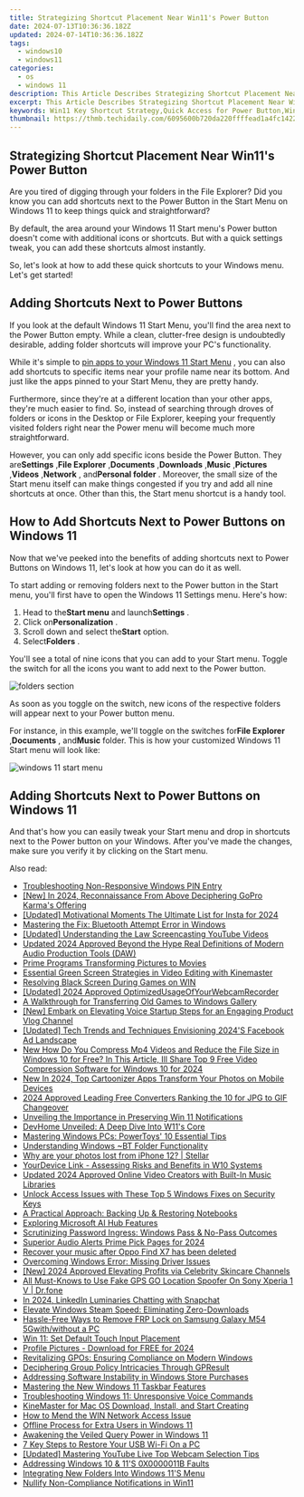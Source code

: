 ```yaml
---
title: Strategizing Shortcut Placement Near Win11's Power Button
date: 2024-07-13T10:36:36.182Z
updated: 2024-07-14T10:36:36.182Z
tags:
  - windows10
  - windows11
categories:
  - os
  - windows 11
description: This Article Describes Strategizing Shortcut Placement Near Win11's Power Button
excerpt: This Article Describes Strategizing Shortcut Placement Near Win11's Power Button
keywords: Win11 Key Shortcut Strategy,Quick Access for Power Button,Win11 Power Control Setup,Efficient Win11 Command Placement,Power Button Accessibility Tips,Optimizing Win11 Functions,Win11 Shortcut Location Guide
thumbnail: https://thmb.techidaily.com/6095600b720da220ffffead1a4fc142237909794e0b00b8441f133e8ae3bdb81.jpg
---
```


## Strategizing Shortcut Placement Near Win11's Power Button

 Are you tired of digging through your folders in the File Explorer? Did you know you can add shortcuts next to the Power Button in the Start Menu on Windows 11 to keep things quick and straightforward?

 By default, the area around your Windows 11 Start menu's Power button doesn't come with additional icons or shortcuts. But with a quick settings tweak, you can add these shortcuts almost instantly.

 So, let's look at how to add these quick shortcuts to your Windows menu. Let's get started!

## Adding Shortcuts Next to Power Buttons

 If you look at the default Windows 11 Start Menu, you'll find the area next to the Power Button empty. While a clean, clutter-free design is undoubtedly desirable, adding folder shortcuts will improve your PC's functionality.

 While it's simple to [pin apps to your Windows 11 Start Menu](https://www.makeuseof.com/windows-11-more-pinned-start-menu/) , you can also add shortcuts to specific items near your profile name near its bottom. And just like the apps pinned to your Start Menu, they are pretty handy.

 Furthermore, since they're at a different location than your other apps, they're much easier to find. So, instead of searching through droves of folders or icons in the Desktop or File Explorer, keeping your frequently visited folders right near the Power menu will become much more straightforward.

 However, you can only add specific icons beside the Power Button. They are**Settings** ,**File Explorer** ,**Documents** ,**Downloads** ,**Music** ,**Pictures** ,**Videos** ,**Network** , and**Personal folder** . Moreover, the small size of the Start menu itself can make things congested if you try and add all nine shortcuts at once. Other than this, the Start menu shortcut is a handy tool.

## How to Add Shortcuts Next to Power Buttons on Windows 11

 Now that we've peeked into the benefits of adding shortcuts next to Power Buttons on Windows 11, let's look at how you can do it as well.

 To start adding or removing folders next to the Power button in the Start menu, you'll first have to open the Windows 11 Settings menu. Here's how:

1. Head to the**Start menu** and launch**Settings** .
2. Click on**Personalization** .
3. Scroll down and select the**Start** option.
4. Select**Folders** .

 You'll see a total of nine icons that you can add to your Start menu. Toggle the switch for all the icons you want to add next to the Power button.

![folders section](https://static1.makeuseofimages.com/wordpress/wp-content/uploads/2023/01/folders-section.jpg)

 As soon as you toggle on the switch, new icons of the respective folders will appear next to your Power button menu.

 For instance, in this example, we'll toggle on the switches for**File Explorer** ,**Documents** , and**Music** folder. This is how your customized Windows 11 Start menu will look like:

![windows 11 start menu](https://static1.makeuseofimages.com/wordpress/wp-content/uploads/2023/01/windows-11-start-menu.jpg)

## Adding Shortcuts Next to Power Buttons on Windows 11

 And that's how you can easily tweak your Start menu and drop in shortcuts next to the Power button on your Windows. After you've made the changes, make sure you verify it by clicking on the Start menu.


<ins class="adsbygoogle"
     style="display:block"
     data-ad-format="autorelaxed"
     data-ad-client="ca-pub-7571918770474297"
     data-ad-slot="1223367746"></ins>



<ins class="adsbygoogle"
     style="display:block"
     data-ad-client="ca-pub-7571918770474297"
     data-ad-slot="8358498916"
     data-ad-format="auto"
     data-full-width-responsive="true"></ins>



<span class="atpl-alsoreadstyle">Also read:</span>
<div><ul>
<li><a href="https://win11.techidaily.com/troubleshooting-non-responsive-windows-pin-entry/"><u>Troubleshooting Non-Responsive Windows PIN Entry</u></a></li>
<li><a href="https://fox-hovers.techidaily.com/new-in-2024-reconnaissance-from-above-deciphering-gopro-karmas-offering/"><u>[New] In 2024, Reconnaissance From Above  Deciphering GoPro Karma's Offering</u></a></li>
<li><a href="https://instagram-video-files.techidaily.com/updated-motivational-moments-the-ultimate-list-for-insta-for-2024/"><u>[Updated] Motivational Moments  The Ultimate List for Insta for 2024</u></a></li>
<li><a href="https://win11.techidaily.com/mastering-the-fix-bluetooth-attempt-error-in-windows/"><u>Mastering the Fix: Bluetooth Attempt Error in Windows</u></a></li>
<li><a href="https://facebook-video-footage.techidaily.com/updated-understanding-the-law-screencasting-youtube-videos/"><u>[Updated] Understanding the Law  Screencasting YouTube Videos</u></a></li>
<li><a href="https://audio-editing.techidaily.com/updated-2024-approved-beyond-the-hype-real-definitions-of-modern-audio-production-tools-daw/"><u>Updated 2024 Approved Beyond the Hype Real Definitions of Modern Audio Production Tools (DAW)</u></a></li>
<li><a href="https://extra-hints.techidaily.com/prime-programs-transforming-pictures-to-movies/"><u>Prime Programs Transforming Pictures to Movies</u></a></li>
<li><a href="https://extra-tips.techidaily.com/essential-green-screen-strategies-in-video-editing-with-kinemaster/"><u>Essential Green Screen Strategies in Video Editing with Kinemaster</u></a></li>
<li><a href="https://win11.techidaily.com/resolving-black-screen-during-games-on-win/"><u>Resolving Black Screen During Games on WIN</u></a></li>
<li><a href="https://digital-screen-recording.techidaily.com/updated-2024-approved-optimizedusageofyourwebcamrecorder/"><u>[Updated] 2024 Approved  OptimizedUsageOfYourWebcamRecorder</u></a></li>
<li><a href="https://win11.techidaily.com/a-walkthrough-for-transferring-old-games-to-windows-gallery/"><u>A Walkthrough for Transferring Old Games to Windows Gallery</u></a></li>
<li><a href="https://fox-helps.techidaily.com/new-embark-on-elevating-voice-startup-steps-for-an-engaging-product-vlog-channel/"><u>[New] Embark on Elevating Voice  Startup Steps for an Engaging Product Vlog Channel</u></a></li>
<li><a href="https://facebook-videos.techidaily.com/updated-tech-trends-and-techniques-envisioning-2024s-facebook-ad-landscape/"><u>[Updated] Tech Trends and Techniques  Envisioning 2024'S Facebook Ad Landscape</u></a></li>
<li><a href="https://video-creation-software.techidaily.com/new-how-do-you-compress-mp4-videos-and-reduce-the-file-size-in-windows-10-for-free-in-this-article-ill-share-top-9-free-video-compression-software-for-windo/"><u>New How Do You Compress Mp4 Videos and Reduce the File Size in Windows 10 for Free? In This Article, Ill Share Top 9 Free Video Compression Software for Windows 10 for 2024</u></a></li>
<li><a href="https://ai-video-tools.techidaily.com/new-in-2024-top-cartoonizer-apps-transform-your-photos-on-mobile-devices/"><u>New In 2024, Top Cartoonizer Apps Transform Your Photos on Mobile Devices</u></a></li>
<li><a href="https://extra-support.techidaily.com/2024-approved-leading-free-converters-ranking-the-10-for-jpg-to-gif-changeover/"><u>2024 Approved  Leading Free Converters  Ranking the 10 for JPG to GIF Changeover</u></a></li>
<li><a href="https://win11.techidaily.com/unveiling-the-importance-in-preserving-win-11-notifications/"><u>Unveiling the Importance in Preserving Win 11 Notifications</u></a></li>
<li><a href="https://win11.techidaily.com/devhome-unveiled-a-deep-dive-into-w11s-core/"><u>DevHome Unveiled: A Deep Dive Into W11's Core</u></a></li>
<li><a href="https://win11.techidaily.com/mastering-windows-pcs-powertoys-10-essential-tips/"><u>Mastering Windows PCs: PowerToys' 10 Essential Tips</u></a></li>
<li><a href="https://win11.techidaily.com/understanding-windows-bt-folder-functionality/"><u>Understanding Windows ~BT Folder Functionality</u></a></li>
<li><a href="https://techidaily.com/why-are-your-photos-lost-from-iphone-12-stellar-by-stellar-data-recovery-ios-iphone-data-recovery/"><u>Why are your photos lost from iPhone 12? | Stellar</u></a></li>
<li><a href="https://win11.techidaily.com/yourdevice-link-assessing-risks-and-benefits-in-w10-systems/"><u>YourDevice Link - Assessing Risks and Benefits in W10 Systems</u></a></li>
<li><a href="https://smart-video-editing.techidaily.com/updated-2024-approved-online-video-creators-with-built-in-music-libraries/"><u>Updated 2024 Approved Online Video Creators with Built-In Music Libraries</u></a></li>
<li><a href="https://win11.techidaily.com/unlock-access-issues-with-these-top-5-windows-fixes-on-security-keys/"><u>Unlock Access Issues with These Top 5 Windows Fixes on Security Keys</u></a></li>
<li><a href="https://win11.techidaily.com/a-practical-approach-backing-up-and-restoring-notebooks/"><u>A Practical Approach: Backing Up & Restoring Notebooks</u></a></li>
<li><a href="https://win11.techidaily.com/exploring-microsoft-ai-hub-features/"><u>Exploring Microsoft AI Hub Features</u></a></li>
<li><a href="https://win11.techidaily.com/scrutinizing-password-ingress-windows-pass-and-no-pass-outcomes/"><u>Scrutinizing Password Ingress: Windows Pass & No-Pass Outcomes</u></a></li>
<li><a href="https://some-skills.techidaily.com/superior-audio-alerts-prime-pick-pages-for-2024/"><u>Superior Audio Alerts  Prime Pick Pages for 2024</u></a></li>
<li><a href="https://review-topics.techidaily.com/recover-your-music-after-oppo-find-x7-has-been-deleted-by-fonelab-android-recover-music/"><u>Recover your music after Oppo Find X7 has been deleted</u></a></li>
<li><a href="https://win11.techidaily.com/overcoming-windows-error-missing-driver-issues/"><u>Overcoming Windows Error: Missing Driver Issues</u></a></li>
<li><a href="https://youtube-web.techidaily.com/024-approved-elevating-profits-via-celebrity-skincare-channels/"><u>[New] 2024 Approved  Elevating Profits via Celebrity Skincare Channels</u></a></li>
<li><a href="https://fake-location.techidaily.com/all-must-knows-to-use-fake-gps-go-location-spoofer-on-sony-xperia-1-v-drfone-by-drfone-virtual-android/"><u>All Must-Knows to Use Fake GPS GO Location Spoofer On Sony Xperia 1 V | Dr.fone</u></a></li>
<li><a href="https://snapchat-videos.techidaily.com/in-2024-linkedin-luminaries-chatting-with-snapchat/"><u>In 2024, LinkedIn Luminaries Chatting with Snapchat</u></a></li>
<li><a href="https://win11.techidaily.com/elevate-windows-steam-speed-eliminating-zero-downloads/"><u>Elevate Windows Steam Speed: Eliminating Zero-Downloads</u></a></li>
<li><a href="https://android-frp.techidaily.com/hassle-free-ways-to-remove-frp-lock-on-samsung-galaxy-m54-5gwithwithout-a-pc-by-drfone-android/"><u>Hassle-Free Ways to Remove FRP Lock on Samsung Galaxy M54 5Gwith/without a PC</u></a></li>
<li><a href="https://win11.techidaily.com/win-11-set-default-touch-input-placement/"><u>Win 11: Set Default Touch Input Placement</u></a></li>
<li><a href="https://facebook-video-footage.techidaily.com/profile-pictures-download-for-free-for-2024/"><u>Profile Pictures - Download for FREE for 2024</u></a></li>
<li><a href="https://win11.techidaily.com/revitalizing-gpos-ensuring-compliance-on-modern-windows/"><u>Revitalizing GPOs: Ensuring Compliance on Modern Windows</u></a></li>
<li><a href="https://win11.techidaily.com/deciphering-group-policy-intricacies-through-gpresult/"><u>Deciphering Group Policy Intricacies Through GPResult</u></a></li>
<li><a href="https://win11.techidaily.com/addressing-software-instability-in-windows-store-purchases/"><u>Addressing Software Instability in Windows Store Purchases</u></a></li>
<li><a href="https://win11.techidaily.com/mastering-the-new-windows-11-taskbar-features/"><u>Mastering the New Windows 11 Taskbar Features</u></a></li>
<li><a href="https://win11.techidaily.com/troubleshooting-windows-11-unresponsive-voice-commands/"><u>Troubleshooting Windows 11: Unresponsive Voice Commands</u></a></li>
<li><a href="https://smart-video-creator.techidaily.com/kinemaster-for-mac-os-download-install-and-start-creating/"><u>KineMaster for Mac OS Download, Install, and Start Creating</u></a></li>
<li><a href="https://win11.techidaily.com/how-to-mend-the-win-network-access-issue/"><u>How to Mend the WIN Network Access Issue</u></a></li>
<li><a href="https://win11.techidaily.com/offline-process-for-extra-users-in-windows-11/"><u>Offline Process for Extra Users in Windows 11</u></a></li>
<li><a href="https://win11.techidaily.com/awakening-the-veiled-query-power-in-windows-11/"><u>Awakening the Veiled Query Power in Windows 11</u></a></li>
<li><a href="https://win11.techidaily.com/7-key-steps-to-restore-your-usb-wi-fi-on-a-pc/"><u>7 Key Steps to Restore Your USB Wi-Fi On a PC</u></a></li>
<li><a href="https://facebook-video-share.techidaily.com/updated-mastering-youtube-live-top-webcam-selection-tips/"><u>[Updated] Mastering YouTube Live  Top Webcam Selection Tips</u></a></li>
<li><a href="https://win11.techidaily.com/addressing-windows-10-and-11s-0x0000011b-faults/"><u>Addressing Windows 10 & 11'S 0X0000011B Faults</u></a></li>
<li><a href="https://win11.techidaily.com/integrating-new-folders-into-windows-11s-menu/"><u>Integrating New Folders Into Windows 11'S Menu</u></a></li>
<li><a href="https://win11.techidaily.com/nullify-non-compliance-notifications-in-win11/"><u>Nullify Non-Compliance Notifications in Win11</u></a></li>
</ul></div>
